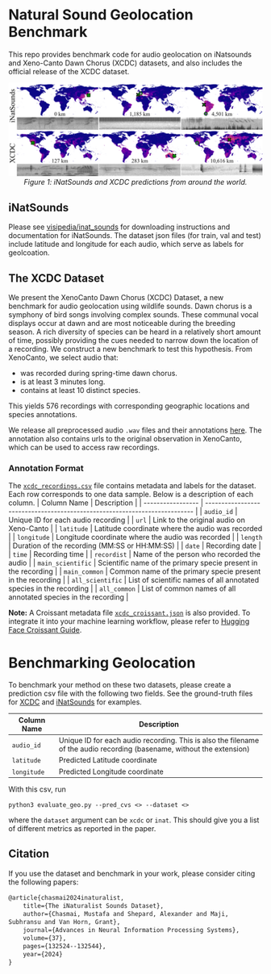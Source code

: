 # Natural Sound Geolocation Benchmark 

This repo provides benchmark code for audio geolocation on iNatsounds and Xeno-Canto Dawn Chorus (XCDC) datasets, and also includes the official release of the XCDC dataset.

<p align="center">
  <img src="assets/predictions.png">
  <br>
  <em>Figure 1: iNatSounds and XCDC predictions from around the world. </em>
</p>

## iNatSounds

Please see [visipedia/inat_sounds](https://github.com/visipedia/inat_sounds) for downloading instructions and documentation for iNatSounds. The dataset json files (for train, val and test) include latitude and longitude for each audio, which serve as labels for geolcoation. 


## The XCDC Dataset


We present the XenoCanto Dawn Chorus (XCDC) Dataset, a new benchmark for audio geolocation using wildlife sounds. Dawn chorus is a symphony of bird songs involving complex sounds. These communal vocal displays occur at dawn and are most noticeable during the breeding season. A rich diversity of species can be heard in a relatively short amount of time, possibly providing the cues needed to narrow down the location of a recording. We construct a new benchmark to test this hypothesis. 
From XenoCanto, we select audio that:
- was recorded during spring-time dawn chorus.
- is at least 3 minutes long.
- contains at least 10 distinct species.

This yields 576 recordings with corresponding geographic locations and species annotations.

We release all preprocessed audio `.wav` files and their annotations [here](https://zenodo.org/records/15420487). The annotation also contains urls to the original observation in XenoCanto, which can be used to access raw recordings. 

### Annotation Format
The [`xcdc_recordings.csv`](https://zenodo.org/records/15420487/preview/xcdc_recordings.csv) file contains metadata and labels for the dataset. Each row corresponds to one data sample. Below is a description of each column.
| Column Name       | Description                                                                |
| ----------------- | -------------------------------------------------------------------------- |
| `audio_id`        | Unique ID for each audio recording                                         |
| `url`             | Link to the original audio on Xeno-Canto                                   |
| `latitude`        | Latitude coordinate where the audio was recorded                           |
| `longitude`       | Longitude coordinate where the audio was recorded                          |
| `length`          | Duration of the recording (MM\:SS or HH\:MM\:SS)                           |
| `date`            | Recording date                                                             |
| `time`            | Recording time                                                             |
| `recordist`       | Name of the person who recorded the audio                                  |
| `main_scientific` | Scientific name of the primary specie present in the recording             |
| `main_common`     | Common name of the primary specie present in the recording                 |
| `all_scientific`  | List of scientific names of all annotated species in the recording         |
| `all_common`      | List of common names of all annotated species in the recording             |


**Note:** A Croissant metadata file [`xcdc_croissant.json`](./xcdc/xcdc_croissant.json) is also provided. To integrate it into your machine learning workflow, please refer to [Hugging Face Croissant Guide](https://huggingface.co/docs/dataset-viewer/en/mlcroissant).

# Benchmarking Geolocation

To benchmark your method on these two datasets, please create a prediction csv file with the following two fields. See the ground-truth files for [XCDC](./ground_truths/xcdc_gold.csv) and [iNatSounds](./ground_truths/inat_test_gold.csv) for examples. 

| Column Name       | Description                                                                |
| ----------------- | -------------------------------------------------------------------------- |
| `audio_id`        | Unique ID for each audio recording. This is also the filename of the audio recording (basename, without the extension)  |
| `latitude`        | Predicted Latitude coordinate                           |
| `longitude`       | Predicted Longitude coordinate                          |


With this csv, run 
~~~
python3 evaluate_geo.py --pred_cvs <> --dataset <>
~~~
where the `dataset` argument can be `xcdc` or `inat`.
This should give you a list of different metrics as reported in the paper. 

## Citation

If you use the dataset and benchmark in your work, please consider citing the following papers:

```
@article{chasmai2024inaturalist,
    title={The iNaturalist Sounds Dataset},
    author={Chasmai, Mustafa and Shepard, Alexander and Maji, Subhransu and Van Horn, Grant},
    journal={Advances in Neural Information Processing Systems},
    volume={37},
    pages={132524--132544},
    year={2024}
}
```
